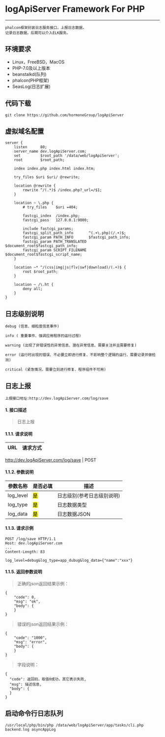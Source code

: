 # logApiServer Framework For PHP

-------------------------------------

```
phalcon框架封装日志服务接口，上报日志数据，
记录日志数据，后期可以介入ELK服务。
```

## 环境要求
- Linux，FreeBSD，MacOS
- PHP-7.0及以上版本
- beanstalkd(队列)
- phalcon(PHP框架)
- SeasLog(日志扩展)


## 代码下载
```
git clone https://github.com/hormoneGroup/logApiServer
```

## 虚拟域名配置
```
server {
    listen      80;
    server_name dev.logApiServer.com;
    set         $root_path '/data/web/logApiServer';
    root        $root_path;

    index index.php index.html index.htm;

    try_files $uri $uri/ @rewrite;

    location @rewrite {
        rewrite ^/(.*)$ /index.php?_url=/$1;
    }

    location ~ \.php {
        # try_files    $uri =404;

        fastcgi_index  /index.php;
        fastcgi_pass   127.0.0.1:9000;

        include fastcgi_params;
        fastcgi_split_path_info       ^(.+\.php)(/.+)$;
        fastcgi_param PATH_INFO       $fastcgi_path_info;
        fastcgi_param PATH_TRANSLATED $document_root$fastcgi_path_info;
        fastcgi_param SCRIPT_FILENAME $document_root$fastcgi_script_name;
    }

    location ~* ^/(css|img|js|flv|swf|download)/(.+)$ {
        root $root_path;
    }

    location ~ /\.ht {
        deny all;
    }
}
```

## 日志级别说明
```
debug (信息、细粒度信息事件)

info ( 重要事件、强调应用程序的运行过程)

warning (出现了非错误性的异常信息、潜在异常信息、需要关注并且需要修复)

error (运行时出现的错误、不必要立即进行修复、不影响整个逻辑的运行、需要记录并做检测)

critical (紧急情况、需要立刻进行修复、程序组件不可用)
```

## 日志上报
```
上报接口地址:http://dev.logApiServer.com/log/save
```

#### 1. 接口描述

>日志上报

#### 1.1.1. 请求说明

URL  |请求方式
:---:|:---:
http://dev.logApiServer.com/log/save
| POST

#### 1.1.2. 参数说明

参数名称 | 是否必填 | 描述
:---: | --- | ---
 log_level | <mark>是</mark> | 日志级别(参考日志级别说明)
  log_type | <mark>是</mark> | 日志数据类型
  log_data | <mark>是</mark> | 日志数据JSON
  
#### 1.1.3. 请求示例

```
POST /log/save HTTP/1.1
Host: dev.logApiServer.com
...
Content-Length: 83

log_level=debug&log_type=app_dubug&log_data={"name":"xxx"}
```

#### 1.1.5. 返回参数说明

>正确的json返回结果示例：

```
{
    "code": 0,
    "msg": "ok",
    "body": {
    }
}

```

>错误的json返回结果示例：

```
{
    "code": "1000",
    "msg": "error",
    "body": {
    }
}
```

>字段说明：

```
{
  "code": 返回码，取值0成功，其它表示失败,
  "msg": 描述信息,
  "body": {
  }
}
```


## 启动命令行日志队列
```
/usr/local/php/bin/php /data/web/logApiServer/app/tasks/cli.php backend.log asyncAppLog
``` 
